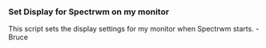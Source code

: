 ### Set Display for Spectrwm on my monitor
This script sets the display settings for my monitor when Spectrwm starts.
-Bruce
